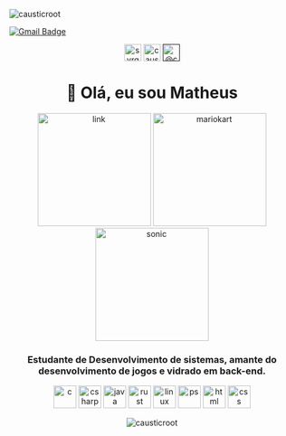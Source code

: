 <!-- Badgers !-->
<p align="left"> <img src="https://komarev.com/ghpvc/?username=causticroot&style=plastic&label=Stalker+visits" alt="causticroot" /> 
</p>

[![Gmail Badge](https://img.shields.io/badge/-Gmail-c14438?style=flat-square&logo=Gmail&logoColor=white&link=mailto:liz.vidotti@gmail.com)](mailto:matheus.luis.developer@gmail.com/)

<p align="center">
<!-- Icones !-->
<a href="https://twitter.com/syrgoth" target="blank"><img align="center" src="https://cdn.jsdelivr.net/npm/simple-icons@3.0.1/icons/twitter.svg" alt="syrgoth" height="30" width="30" /></a>
<a href="http://www.linkedin.com/in/causticroot" target="blank"><img align="center" src="https://cdn.jsdelivr.net/npm/simple-icons@3.0.1/icons/linkedin.svg" alt="causticroot" height="30" width="30" /></a>
<a href="" target="blank"><img align="center" src="https://cdn.jsdelivr.net/npm/simple-icons@3.0.1/icons/medium.svg" alt="@causticroot" height="30" width="30" /></a>
</p>

<!-- Header !-->
<h1 align="center">👋 Olá, eu sou Matheus</h1>
<p align="center">
    <img src="https://1.bp.blogspot.com/-dtlGGcPF3-I/U4c7uckursI/AAAAAAAAIEc/maRhHjXFzmM/s1600/Link+6.gif" alt="link" width="200px" height="200px" padding="20px">
    <img src="https://66.media.tumblr.com/06ad37efe01d51ffc2f58363fe989653/tumblr_my74o3mTMV1rfjowdo1_500.gif" alt="mariokart" width="200px" height="200px" padding="20px">
    <img src="https://vignette.wikia.nocookie.net/sonic-the-hedgehog/images/3/38/Sonic.gif/revision/latest/top-crop/width/220/height/220?cb=20121229005050&path-prefix=pt-br" alt="sonic" width="200px" height="200px" padding="20px">
    
</p>
<h3 align="center">Estudante de Desenvolvimento de sistemas, amante do desenvolvimento de jogos e vidrado em back-end.</h3>

<!-- Tecnologias !-->
<p align="center">
<img src="https://devicon.dev/devicon.git/icons/c/c-original.svg" alt="c" width="40" height="40"/>
<img src="https://devicon.dev/devicon.git/icons/csharp/csharp-original.svg" alt="csharp" width="40" height="40"/>
<img src="https://devicon.dev/devicon.git/icons/java/java-original-wordmark.svg" alt="java" width="40" height="40"/>
<img src="https://devicon.dev/devicon.git/icons/rust/rust-plain.svg" alt="rust" width="40" height="40"/>
<img src="https://devicon.dev/devicon.git/icons/linux/linux-original.svg" alt="linux" width="40" height="40"/>
<img src="https://devicon.dev/devicon.git/icons/photoshop/photoshop-plain.svg" alt="ps" width="40" height="40"/>
<img src="https://devicon.dev/devicon.git/icons/html5/html5-original.svg" alt="html" width="40" height="40"/>
<img src="https://devicon.dev/devicon.git/icons/css3/css3-original.svg" alt="css" width="40" height="40"/>


<p align="center"><img align="center" src="https://github-readme-stats.vercel.app/api?username=causticroot&theme=tokyonight&show_icons=true" alt="causticroot" /></p>

